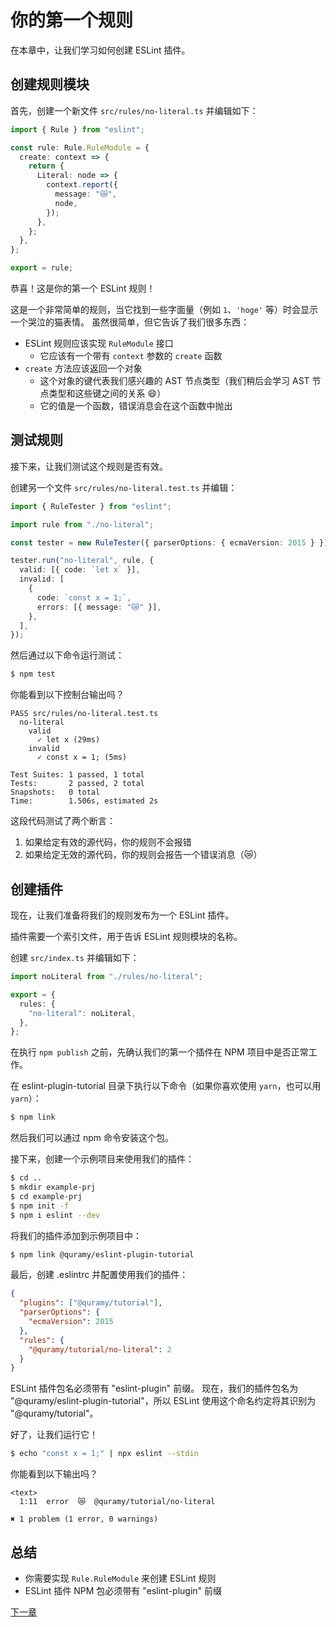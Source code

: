 # 你的第一个规则

在本章中，让我们学习如何创建 ESLint 插件。

## 创建规则模块

首先，创建一个新文件 `src/rules/no-literal.ts` 并编辑如下：

```ts
import { Rule } from "eslint";

const rule: Rule.RuleModule = {
  create: context => {
    return {
      Literal: node => {
        context.report({
          message: "😿",
          node,
        });
      },
    };
  },
};

export = rule;
```

恭喜！这是你的第一个 ESLint 规则！

这是一个非常简单的规则，当它找到一些字面量（例如 `1`、`'hoge'` 等）时会显示一个哭泣的猫表情。
虽然很简单，但它告诉了我们很多东西：

- ESLint 规则应该实现 `RuleModule` 接口
  - 它应该有一个带有 `context` 参数的 `create` 函数
- `create` 方法应该返回一个对象
  - 这个对象的键代表我们感兴趣的 AST 节点类型（我们稍后会学习 AST 节点类型和这些键之间的关系 :smile:）
  - 它的值是一个函数，错误消息会在这个函数中抛出

## 测试规则

接下来，让我们测试这个规则是否有效。

创建另一个文件 `src/rules/no-literal.test.ts` 并编辑：

```ts
import { RuleTester } from "eslint";

import rule from "./no-literal";

const tester = new RuleTester({ parserOptions: { ecmaVersion: 2015 } });

tester.run("no-literal", rule, {
  valid: [{ code: `let x` }],
  invalid: [
    {
      code: `const x = 1;`,
      errors: [{ message: "😿" }],
    },
  ],
});
```

然后通过以下命令运行测试：

```sh
$ npm test
```

你能看到以下控制台输出吗？

```text
PASS src/rules/no-literal.test.ts
  no-literal
    valid
      ✓ let x (29ms)
    invalid
      ✓ const x = 1; (5ms)

Test Suites: 1 passed, 1 total
Tests:       2 passed, 2 total
Snapshots:   0 total
Time:        1.506s, estimated 2s
```

这段代码测试了两个断言：

1. 如果给定有效的源代码，你的规则不会报错
2. 如果给定无效的源代码，你的规则会报告一个错误消息（:crying_cat_face:）

## 创建插件

现在，让我们准备将我们的规则发布为一个 ESLint 插件。

插件需要一个索引文件，用于告诉 ESLint 规则模块的名称。

创建 `src/index.ts` 并编辑如下：

```ts
import noLiteral from "./rules/no-literal";

export = {
  rules: {
    "no-literal": noLiteral,
  },
};
```

在执行 `npm publish` 之前，先确认我们的第一个插件在 NPM 项目中是否正常工作。

在 eslint-plugin-tutorial 目录下执行以下命令（如果你喜欢使用 `yarn`，也可以用 `yarn`）：

```sh
$ npm link
```

然后我们可以通过 npm 命令安装这个包。

接下来，创建一个示例项目来使用我们的插件：

```sh
$ cd ..
$ mkdir example-prj
$ cd example-prj
$ npm init -f
$ npm i eslint --dev
```

将我们的插件添加到示例项目中：

```sh
$ npm link @quramy/eslint-plugin-tutorial
```

最后，创建 .eslintrc 并配置使用我们的插件：

```json
{
  "plugins": ["@quramy/tutorial"],
  "parserOptions": {
    "ecmaVersion": 2015
  },
  "rules": {
    "@quramy/tutorial/no-literal": 2
  }
}
```

ESLint 插件包名必须带有 "eslint-plugin" 前缀。
现在，我们的插件包名为 "@quramy/eslint-plugin-tutorial"，所以 ESLint 使用这个命名约定将其识别为 "@quramy/tutorial"。

好了，让我们运行它！

```sh
$ echo "const x = 1;" | npx eslint --stdin
```

你能看到以下输出吗？

```text
<text>
  1:11  error  😿  @quramy/tutorial/no-literal

✖ 1 problem (1 error, 0 warnings)
```

## 总结

- 你需要实现 `Rule.RuleModule` 来创建 ESLint 规则
- ESLint 插件 NPM 包必须带有 "eslint-plugin" 前缀

[下一章](../深入AST/README.md)

